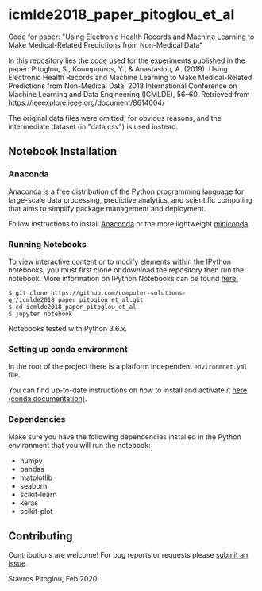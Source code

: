 # icmlde2018_paper_pitoglou_et_al
Code for paper: "Using Electronic Health Records and Machine Learning to Make Medical-Related Predictions from Non-Medical Data"

In this repository lies the code used for the experiments published in the paper:
Pitoglou, S., Koumpouros, Y., & Anastasiou, A. (2019). Using Electronic Health Records and Machine Learning to Make Medical-Related Predictions from Non-Medical Data. 2018 International Conference on Machine Learning and Data Engineering (ICMLDE), 56–60. Retrieved from https://ieeexplore.ieee.org/document/8614004/

The original data files were omitted, for obvious reasons, and the intermediate dataset (in "data.csv") is used instead.

## Notebook Installation

### Anaconda

Anaconda is a free distribution of the Python programming language for large-scale data processing, predictive analytics, and scientific computing that aims to simplify package management and deployment.

Follow instructions to install [Anaconda](https://docs.continuum.io/anaconda/install) or the more lightweight [miniconda](http://conda.pydata.org/miniconda.html).

### Running Notebooks

To view interactive content or to modify elements within the IPython notebooks, you must first clone or download the repository then run the notebook.  More information on IPython Notebooks can be found [here.](http://ipython.org/notebook.html)

    $ git clone https://github.com/computer-solutions-gr/icmlde2018_paper_pitoglou_et_al.git
    $ cd icmlde2018_paper_pitoglou_et_al
    $ jupyter notebook

Notebooks tested with Python 3.6.x.

### Setting up conda environment

In the root of the project there is a platform independent ```environmnet.yml``` file.

You can find up-to-date instructions on how to install and activate it [here (conda documentation)](https://docs.conda.io/projects/conda/en/latest/user-guide/tasks/manage-environments.html#creating-an-environment-from-an-environment-yml-file).

### Dependencies

Make sure you have the following dependencies installed in the Python environment that you will run the notebook:
- numpy
- pandas
- matplotlib
- seaborn
- scikit-learn
- keras
- scikit-plot


## Contributing

Contributions are welcome!  For bug reports or requests please [submit an issue](https://github.com/computer-solutions-gr/icmlde2018_paper_pitoglou_et_al/issues).



Stavros Pitoglou, Feb 2020